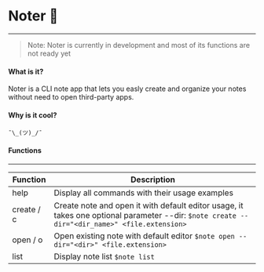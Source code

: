 # Noter 📓
---


> Note: Noter is currently in development and most of
> its functions are not ready yet 

#### What is it?
Noter is a CLI note app that lets you easly create and organize your notes without need to open third-party apps.

#### Why is it cool?

```
¯\_(ツ)_/¯
```
#### Functions
---
| Function | Description |
| -------- | ------ |
| help | Display all commands with their usage examples |
| create / c | Create note and open it with default editor usage, it takes one optional parameter --dir: ```$note create --dir="<dir_name>" <file.extension>``` |
| open / o | Open existing note with default editor ```$note open --dir="<dir>" <file.extension>``` |
| list | Display note list ```$note list``` |
